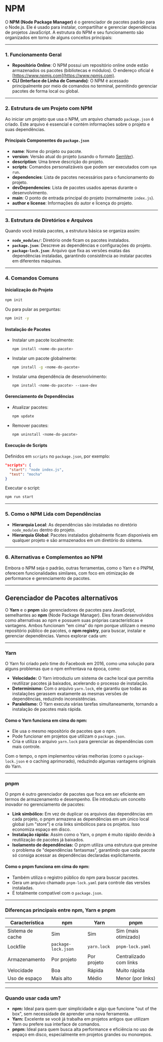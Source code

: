 # NPM

O **NPM (Node Package Manager)** é o gerenciador de pacotes padrão para o Node.js. Ele é usado para instalar, compartilhar e gerenciar dependências de projetos JavaScript. A estrutura do NPM e seu funcionamento são organizados em torno de alguns conceitos principais:

---

### **1. Funcionamento Geral**

- **Repositório Online**: O NPM possui um repositório online onde estão armazenados os pacotes (bibliotecas e módulos). O endereço oficial é [https://www.npmjs.com](https://www.npmjs.com).
- **CLI (Interface de Linha de Comando)**: O NPM é acessado principalmente por meio de comandos no terminal, permitindo gerenciar pacotes de forma local ou global.

---

### **2. Estrutura de um Projeto com NPM**

Ao iniciar um projeto que usa o NPM, um arquivo chamado `package.json` é criado. Este arquivo é essencial e contém informações sobre o projeto e suas dependências.

#### **Principais Componentes do `package.json`**

- **name**: Nome do projeto ou pacote.
- **version**: Versão atual do projeto (usando o formato [SemVer](https://semver.org/)).
- **description**: Uma breve descrição do projeto.
- **scripts**: Comandos personalizáveis que podem ser executados com `npm run`.
- **dependencies**: Lista de pacotes necessários para o funcionamento do projeto.
- **devDependencies**: Lista de pacotes usados apenas durante o desenvolvimento.
- **main**: O ponto de entrada principal do projeto (normalmente `index.js`).
- **author e license**: Informações do autor e licença do projeto.

---

### **3. Estrutura de Diretórios e Arquivos**

Quando você instala pacotes, a estrutura básica se organiza assim:

- **`node_modules/`**: Diretório onde ficam os pacotes instalados.
- **`package.json`**: Descreve as dependências e configurações do projeto.
- **`package-lock.json`**: Arquivo que fixa as versões exatas das dependências instaladas, garantindo consistência ao instalar pacotes em diferentes máquinas.

---

### **4. Comandos Comuns**

#### **Inicialização do Projeto**

```bash
npm init
```

Ou para pular as perguntas:

```bash
npm init -y
```

#### **Instalação de Pacotes**

- Instalar um pacote localmente:
  ```bash
  npm install <nome-do-pacote>
  ```
- Instalar um pacote globalmente:
  ```bash
  npm install -g <nome-do-pacote>
  ```
- Instalar uma dependência de desenvolvimento:
  ```bash
  npm install <nome-do-pacote> --save-dev
  ```

#### **Gerenciamento de Dependências**

- Atualizar pacotes:
  ```bash
  npm update
  ```
- Remover pacotes:
  ```bash
  npm uninstall <nome-do-pacote>
  ```

#### **Execução de Scripts**

Definidos em `scripts` no `package.json`, por exemplo:

```json
"scripts": {
  "start": "node index.js",
  "test": "mocha"
}
```

Executar o script:

```bash
npm run start
```

---

### **5. Como o NPM Lida com Dependências**

- **Hierarquia Local**: As dependências são instaladas no diretório `node_modules` dentro do projeto.
- **Hierarquia Global**: Pacotes instalados globalmente ficam disponíveis em qualquer projeto e são armazenados em um diretório do sistema.

---

### **6. Alternativas e Complementos ao NPM**

Embora o NPM seja o padrão, outras ferramentas, como o Yarn e o PNPM, oferecem funcionalidades similares, com foco em otimização de performance e gerenciamento de pacotes.

---

## Gerenciador de Pacotes alternativos

O **Yarn** e o **pnpm** são gerenciadores de pacotes para JavaScript, semelhantes ao **npm** (Node Package Manager). Eles foram desenvolvidos como alternativas ao npm e possuem suas próprias características e vantagens. Ambos funcionam "em cima" do npm porque utilizam o mesmo repositório público de pacotes, o **npm registry**, para buscar, instalar e gerenciar dependências. Vamos explorar cada um:

---

### **Yarn**

O Yarn foi criado pelo time do Facebook em 2016, como uma solução para alguns problemas que o npm enfrentava na época, como:

- **Velocidade:** O Yarn introduziu um sistema de cache local que permitia reutilizar pacotes já baixados, acelerando o processo de instalação.
- **Determinismo:** Com o arquivo `yarn.lock`, ele garantiu que todas as instalações gerassem exatamente as mesmas versões de dependências, reduzindo inconsistências.
- **Paralelismo:** O Yarn executa várias tarefas simultaneamente, tornando a instalação de pacotes mais rápida.

#### Como o Yarn funciona em cima do npm:

- Ele usa o mesmo repositório de pacotes que o npm.
- Pode funcionar em projetos que utilizam o `package.json`.
- Cria e utiliza o arquivo `yarn.lock` para gerenciar as dependências com mais controle.

Com o tempo, o npm implementou várias melhorias (como o `package-lock.json` e o caching aprimorado), reduzindo algumas vantagens originais do Yarn.

---

### **pnpm**

O pnpm é outro gerenciador de pacotes que foca em ser eficiente em termos de armazenamento e desempenho. Ele introduziu um conceito inovador no gerenciamento de pacotes:

- **Link simbólico:** Em vez de duplicar os arquivos das dependências em cada projeto, o pnpm armazena as dependências em um único local global (um "store") e cria links simbólicos para os projetos. Isso economiza espaço em disco.
- **Instalação rápida:** Assim como o Yarn, o pnpm é muito rápido devido à reutilização de pacotes já baixados.
- **Isolamento de dependências:** O pnpm utiliza uma estrutura que previne o problema de "dependências fantasmas", garantindo que cada pacote só consiga acessar as dependências declaradas explicitamente.

#### Como o pnpm funciona em cima do npm:

- Também utiliza o registro público do npm para buscar pacotes.
- Gera um arquivo chamado `pnpm-lock.yaml` para controle das versões instaladas.
- É totalmente compatível com o `package.json`.

---

### **Diferenças principais entre npm, Yarn e pnpm**

| Característica   | npm                 | Yarn        | pnpm                   |
| ---------------- | ------------------- | ----------- | ---------------------- |
| Sistema de cache | Sim                 | Sim         | Sim (mais otimizado)   |
| Lockfile         | `package-lock.json` | `yarn.lock` | `pnpm-lock.yaml`       |
| Armazenamento    | Por projeto         | Por projeto | Centralizado com links |
| Velocidade       | Boa                 | Rápida      | Muito rápida           |
| Uso de espaço    | Mais alto           | Médio       | Menor (por links)      |

---

### Quando usar cada um?

- **npm:** Ideal para quem quer simplicidade e algo que funcione "out of the box", sem necessidade de aprender uma nova ferramenta.
- **Yarn:** Excelente se você já trabalha em projetos antigos que utilizam Yarn ou prefere sua interface de comandos.
- **pnpm:** Ideal para quem busca alta performance e eficiência no uso de espaço em disco, especialmente em projetos grandes ou monorepos.
